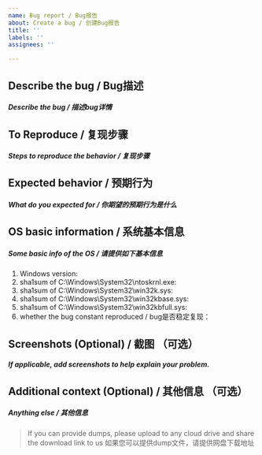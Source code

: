 ```yaml
---
name: Bug report / Bug报告
about: Create a bug / 创建Bug报告
title: ''
labels: ''
assignees: ''

---
```


## Describe the bug / Bug描述
##### Describe the bug / 描述bug详情





## To Reproduce / 复现步骤
##### Steps to reproduce the behavior / 复现步骤





## Expected behavior / 预期行为
##### What do you expected for / 你期望的预期行为是什么





## OS basic information / 系统基本信息
##### Some basic info of the OS / 请提供如下基本信息

1. Windows version: 
2. sha1sum of C:\Windows\System32\ntoskrnl.exe: 
3. sha1sum of C:\Windows\System32\win32k.sys: 
4. sha1sum of C:\Windows\System32\win32kbase.sys: 
5. sha1sum of C:\Windows\System32\win32kbfull.sys:
6. whether the bug constant reproduced / bug是否稳定复现：



## Screenshots (Optional) / 截图 （可选）
##### If applicable, add screenshots to help explain your problem.





## Additional context (Optional) / 其他信息 （可选）
##### Anything else / 其他信息
> If you can provide dumps, please upload to any cloud drive and share the download link to us
> 如果您可以提供dump文件，请提供网盘下载地址

